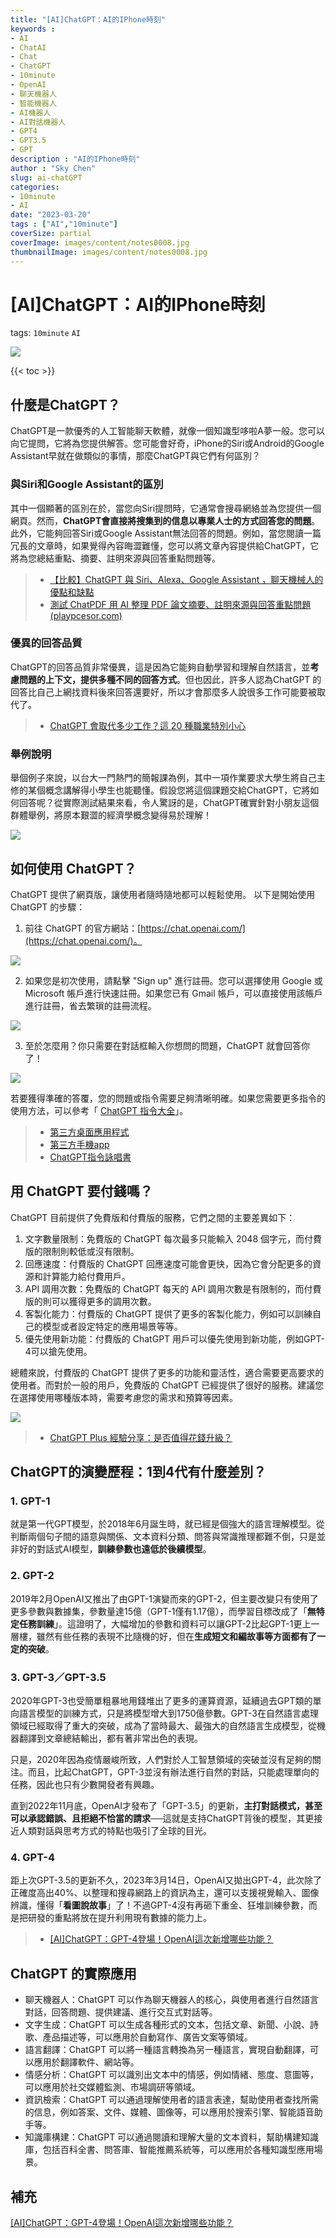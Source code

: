 ```yaml
---
title: "[AI]ChatGPT：AI的IPhone時刻"
keywords :
- AI
- ChatAI
- Chat
- ChatGPT
- 10minute
- OpenAI
- 聊天機器人
- 智能機器人
- AI機器人
- AI對話機器人
- GPT4
- GPT3.5
- GPT
description : "AI的IPhone時刻"
author : "Sky Chen"
slug: ai-chatGPT
categories:
- 10minute
- AI
date: "2023-03-20"
tags : ["AI","10minute"]
coverSize: partial
coverImage: images/content/notes0008.jpg
thumbnailImage: images/content/notes0008.jpg
---
```

<!--more-->

# [AI]ChatGPT：AI的IPhone時刻
tags: `10minute` `AI` 

![]( /images/content/20230317001.png)

{{< toc >}}

## 什麼是ChatGPT？

ChatGPT是一款優秀的人工智能聊天軟體，就像一個知識型哆啦A夢一般。您可以向它提問，它將為您提供解答。您可能會好奇，iPhone的Siri或Android的Google Assistant早就在做類似的事情，那麼ChatGPT與它們有何區別？

### 與Siri和Google Assistant的區別

其中一個顯著的區別在於，當您向Siri提問時，它通常會搜尋網絡並為您提供一個網頁。然而，**ChatGPT會直接將搜集到的信息以專業人士的方式回答您的問題**。此外，它能夠回答Siri或Google Assistant無法回答的問題。例如，當您閱讀一篇冗長的文章時，如果覺得內容晦澀難懂，您可以將文章內容提供給ChatGPT，它將為您總結重點、摘要、註明來源與回答重點問題等。

> - [【比較】ChatGPT 與 Siri、Alexa、Google Assistant ，聊天機械人的優點和缺點](https://www.techritual.com/2023/02/25/352636/)
> - [測試 ChatPDF 用 AI 整理 PDF 論文摘要、註明來源與回答重點問題 (playpcesor.com)](https://www.playpcesor.com/2023/03/chatpdf-ai-pdf.html)

### 優異的回答品質

ChatGPT的回答品質非常優異，這是因為它能夠自動學習和理解自然語言，並**考慮問題的上下文，提供多種不同的回答方式**。但也因此，許多人認為ChatGPT 的回答比自己上網找資料後來回答還要好，所以才會那麼多人說很多工作可能要被取代了。

> - [ChatGPT 會取代多少工作？這 20 種職業特別小心](https://www.managertoday.com.tw/columns/view/66428?)

### 舉例說明

舉個例子來說，以台大一門熱門的簡報課為例，其中一項作業要求大學生將自己主修的某個概念講解得小學生也能聽懂。假設您將這個課題交給ChatGPT，它將如何回答呢？從實際測試結果來看，令人驚訝的是，ChatGPT確實針對小朋友這個群體舉例，將原本艱澀的經濟學概念變得易於理解！

![]( /images/content/20230317002.png)

## 如何使用 ChatGPT？

ChatGPT 提供了網頁版，讓使用者隨時隨地都可以輕鬆使用。
以下是開始使用 ChatGPT 的步驟：

1. 前往 ChatGPT 的官方網站：[https://chat.openai.com/](https://chat.openai.com/)。

![]( /images/content/20230317003.png)


2. 如果您是初次使用，請點擊 "Sign up" 進行註冊。您可以選擇使用 Google 或 Microsoft 帳戶進行快速註冊。如果您已有 Gmail 帳戶，可以直接使用該帳戶進行註冊，省去繁瑣的註冊流程。

![]( /images/content/20230317004.png)


3. 至於怎麼用？你只需要在對話框輸入你想問的問題，ChatGPT 就會回答你了！

![]( /images/content/20230317005.png)


若要獲得準確的答覆，您的問題或指令需要足夠清晰明確。如果您需要更多指令的使用方法，可以參考「 [ChatGPT 指令大全](https://www.explainthis.io/zh-hant/chatgpt)」。

> - [第三方桌面應用程式](https://github.com/lencx/ChatGPT)
> - [第三方手機app](https://www.sogi.com.tw/articles/how_to/6259406)
> - [ChatGPT指令詠唱書](https://github.com/f/awesome-chatgpt-prompts)

## 用 ChatGPT 要付錢嗎？

ChatGPT 目前提供了免費版和付費版的服務，它們之間的主要差異如下：

1. 文字數量限制：免費版的 ChatGPT 每次最多只能輸入 2048 個字元，而付費版的限制則較低或沒有限制。
2. 回應速度：付費版的 ChatGPT 回應速度可能會更快，因為它會分配更多的資源和計算能力給付費用戶。
3. API 調用次數：免費版的 ChatGPT 每天的 API 調用次數是有限制的，而付費版的則可以獲得更多的調用次數。
4. 客製化能力：付費版的 ChatGPT 提供了更多的客製化能力，例如可以訓練自己的模型或者設定特定的應用場景等等。
5. 優先使用新功能：付費版的 ChatGPT 用戶可以優先使用到新功能，例如GPT-4可以搶先使用。

總體來說，付費版的 ChatGPT 提供了更多的功能和靈活性，適合需要更高要求的使用者。而對於一般的用戶，免費版的 ChatGPT 已經提供了很好的服務。建議您在選擇使用哪種版本時，需要考慮您的需求和預算等因素。

![]( /images/content/20230317006.png)


> - [ChatGPT Plus 經驗分享：是否值得花錢升級？](https://www.explainthis.io/zh-hant/chatgpt/upgrade-plus)

## ChatGPT的演變歷程：1到4代有什麼差別？

### 1. GPT-1

就是第一代GPT模型，於2018年6月誕生時，就已經是個強大的語言理解模型。從判斷兩個句子間的語意與關係、文本資料分類、問答與常識推理都難不倒，只是並非好的對話式AI模型，**訓練參數也遠低於後續模型**。

### 2. GPT-2

2019年2月OpenAI又推出了由GPT-1演變而來的GPT-2，但主要改變只有使用了更多參數與數據集，參數量達15億（GPT-1僅有1.17億），而學習目標改成了「**無特定任務訓練**」。這證明了，大幅增加的參數和資料可以讓GPT-2比起GPT-1更上一層樓，雖然有些任務的表現不比隨機的好，但在**生成短文和編故事等方面都有了一定的突破**。

### 3. GPT-3／GPT-3.5

2020年GPT-3也受簡單粗暴地用錢堆出了更多的運算資源，延續過去GPT類的單向語言模型的訓練方式，只是將模型增大到1750億參數。GPT-3在自然語言處理領域已經取得了重大的突破，成為了當時最大、最強大的自然語言生成模型，從機器翻譯到文章總結輸出，都有著非常出色的表現。

只是，2020年因為疫情嚴峻所致，人們對於人工智慧領域的突破並沒有足夠的關注。而且，比起ChatGPT，GPT-3並沒有辦法進行自然的對話，只能處理單向的任務，因此也只有少數開發者有興趣。

直到2022年11月底，OpenAI才發布了「GPT-3.5」的更新，**主打對話模式，甚至可以承認錯誤、且拒絕不恰當的請求**──這就是支持ChatGPT背後的模型，其更接近人類對話與思考方式的特點也吸引了全球的目光。

### 4. GPT-4

距上次GPT-3.5的更新不久，2023年3月14日，OpenAI又拋出GPT-4，此次除了正確度高出40%、以整理和搜尋網路上的資訊為主，還可以支援視覺輸入、圖像辨識，懂得「**看圖說故事**」了！不過GPT-4沒有再砸下重金、狂堆訓練參數，而是把研發的重點將放在提升利用現有數據的能力上。

> - [[AI]ChatGPT：GPT-4登場！OpenAI這次新增哪些功能？](https://vincent3054.github.io/post/10minute/ai-chatgpt-gpt4/)


## ChatGPT 的實際應用

- 聊天機器人：ChatGPT 可以作為聊天機器人的核心，與使用者進行自然語言對話，回答問題、提供建議、進行交互式對話等。
- 文字生成：ChatGPT 可以生成各種形式的文本，包括文章、新聞、小說、詩歌、產品描述等，可以應用於自動寫作、廣告文案等領域。
- 語言翻譯：ChatGPT 可以將一種語言轉換為另一種語言，實現自動翻譯，可以應用於翻譯軟件、網站等。
- 情感分析：ChatGPT 可以識別出文本中的情感，例如情緒、態度、意圖等，可以應用於社交媒體監測、市場調研等領域。
- 資訊檢索：ChatGPT 可以通過理解使用者的語言表達，幫助使用者查找所需的信息，例如答案、文件、媒體、圖像等，可以應用於搜索引擎、智能語音助手等。
- 知識庫構建：ChatGPT 可以通過閱讀和理解大量的文本資料，幫助構建知識庫，包括百科全書、問答庫、智能推薦系統等，可以應用於各種知識型應用場景。

## 補充
[[AI]ChatGPT：GPT-4登場！OpenAI這次新增哪些功能？](https://vincent3054.github.io/post/10minute/ai-chatgpt-gpt4/)